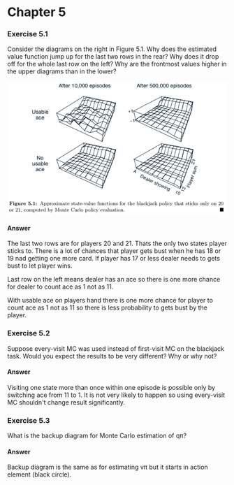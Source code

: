 # Chapter 5

### Exercise 5.1

Consider the diagrams on the right in Figure 5.1. Why does the estimated
value function jump up for the last two rows in the rear? Why does it drop off for the
whole last row on the left? Why are the frontmost values higher in the upper diagrams
than in the lower?

![figure 5.1](assets/answer-005_01_01.png)

#### Answer

The last two rows are for players 20 and 21. Thats the only two states player sticks to. There is a lot of chances that player gets bust when he has 18 or 19 nad getting one more card.
If player has 17 or less dealer needs to gets bust to let player wins.

Last row on the left means dealer has an ace so there is one more chance for dealer to count ace as 1 not as 11.

With usable ace on players hand there is one more chance for player to count ace as 1 not as 11 so there is less probability to gets bust by the player.

### Exercise 5.2

Suppose every-visit MC was used instead of first-visit MC on the blackjack task. Would you expect the results to be very different? Why or why not?

#### Answer

Visiting one state more than once within one episode is possible only by switching ace from 11 to 1. It is not very likely to happen so using every-visit MC shouldn't change result significantly.

### Exercise 5.3

What is the backup diagram for Monte Carlo estimation of qπ?

#### Answer

Backup diagram is the same as for estimating vπ but it starts in action element (black circle).
